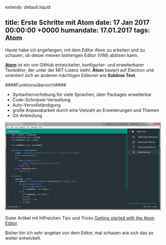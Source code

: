 extends: default.liquid

title: Erste Schritte mit Atom
date:       17 Jan 2017 00:00:00 +0000
humandate:  17.01.2017
tags: Atom
---

Heute habe ich angefangen, mit dem Editor Atom zu arbeiten und zu schauen, ob dieser meinen bisherigen Editor (VIM) ablösen kann.

__[Atom](https://atom.io/)__ ist ein von GitHub entwickelter, konfigurier- und erweiterbarer Texteditor, der unter der MIT-Lizenz steht. __Atom__ basiert auf Electron und orientiert sich an anderen mächtigen Editoren wie __Sublime Text__.

####Funktionsübersicht####
* Syntaxhervorhebung für viele Sprachen, über Packages erweiterbar
* Code-Schnipsel-Verwaltung
* Auto-Vervollständigung
* große Anpassbarkeit durch eine Vielzahl an Erweiterungen und Themen
* Git-Anbindung

![Atom-Editor mit geöffneter Datei und Tree-View](/img/atom_editor_simpleview.png)

Guter Artikel mit hilfreichen Tips und Tricks
[Getting started with the Atom Editor](http://blog.blakesimpson.co.uk/read/84-getting-started-with-the-atom-editor-and-tips-for-switching-from-vim-).

Bisher bin ich sehr angetan von dem Editor, mal schauen wie sich das so weiter entwickelt.
